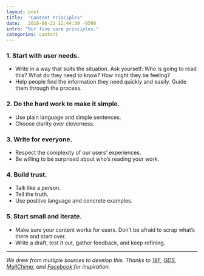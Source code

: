 ```yaml
---
layout: post
title:  "Content Principles"
date:   2016-06-22 11:44:39 -0500
intro: "Our five core principles."
categories: content
---
```

### 1. Start with user needs.

* Write in a way that suits the situation. Ask yourself: Who is going to read this? What do they need to know? How might they be feeling?
* Help people find the information they need quickly and easily. Guide them through the process.

### 2. Do the hard work to make it simple.

* Use plain language and simple sentences.
* Choose clarity over cleverness.

### 3. Write for everyone.

* Respect the complexity of our users’ experiences.
* Be willing to be surprised about who’s reading your work.

### 4. Build trust.

* Talk like a person.
* Tell the truth.
* Use positive language and concrete examples.

### 5. Start small and iterate.

* Make sure your content works for users. Don’t be afraid to scrap what’s there and start over.
* Write a draft, test it out, gather feedback, and keep refining.

---

_We drew from multiple sources to develop this. Thanks to [18F](https://pages.18f.gov/content-guide/content-principles),  [GDS](https://www.gov.uk/design-principles), [MailChimp](http://styleguide.mailchimp.com/), and [Facebook](https://www.facebook.com/design/) for inspiration._
